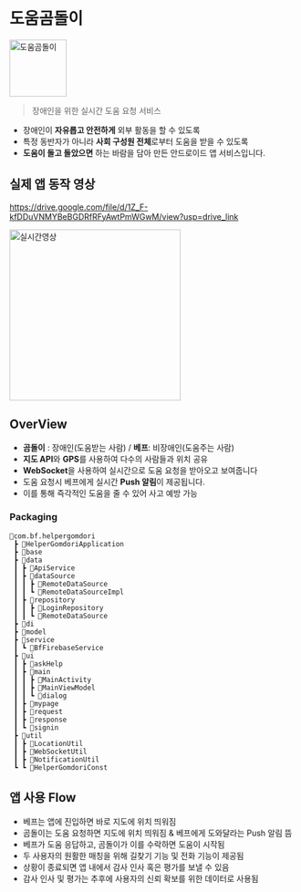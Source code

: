 # 도움곰돌이

<img src="https://user-images.githubusercontent.com/50831854/188374855-01bd3ea7-285e-49b7-9896-9c43e51095d2.png" alt="도움곰돌이" width="100" height = "100" />

> 장애인을 위한 실시간 도움 요청 서비스

- 장애인이 **자유롭고 안전하게** 외부 활동을 할 수 있도록
- 특정 동반자가 아니라 **사회 구성원 전체**로부터 도움을 받을 수 있도록
- **도움이 돌고 돌았으면** 하는 바람을 담아 만든 안드로이드 앱 서비스입니다.

## 실제 앱 동작 영상
https://drive.google.com/file/d/1Z_F-kfDDuVNMYBeBGDRfRFyAwtPmWGwM/view?usp=drive_link

<img src = "https://user-images.githubusercontent.com/50831854/188384358-3d8ae430-2deb-4056-9d2d-0b1e218a0049.gif" alt="실시간영상" width = "300" />

## OverView
- **곰돌이** : 장애인(도움받는 사람) / **베프**: 비장애인(도움주는 사람)
- **지도 API**와 **GPS**를 사용하여 다수의 사람들과 위치 공유
- **WebSocket**을 사용하여 실시간으로 도움 요청을 받아오고 보여줍니다
- 도움 요청시 베프에게 실시간 **Push 알림**이 제공됩니다.
- 이를 통해 즉각적인 도움을 줄 수 있어 사고 예방 가능

### Packaging
```text
🎈com.bf.helpergomdori
 ┣ 📃HelperGomdoriApplication
 ┣ 📂base
 ┣ 📂data  
 ┃ ┣ 📃ApiService
 ┃ ┣ 📂dataSource 
 ┃ ┃ ┣ 📃RemoteDataSource
 ┃ ┃ ┗ 📃RemoteDataSourceImpl
 ┃ ┣ 📂repository 
 ┃ ┃ ┣ 📃LoginRepository
 ┃ ┃ ┗ 📃RemoteDataSource
 ┣ 📂di
 ┣ 📂model
 ┣ 📂service
 ┃ ┗ 📃BfFirebaseService
 ┣ 📂ui
 ┃ ┣ 📂askHelp
 ┃ ┣ 📂main 
 ┃ ┃ ┣ 📃MainActivity
 ┃ ┃ ┣ 📃MainViewModel
 ┃ ┃ ┗ 📂dialog
 ┃ ┣ 📂mypage
 ┃ ┣ 📂request
 ┃ ┣ 📂response
 ┃ ┗ 📂signin  
 ┣ 📂util
 ┃ ┣ 📃LocationUtil
 ┃ ┣ 📃WebSocketUtil
 ┃ ┣ 📃NotificationUtil
 ┗ ┗ 📃HelperGomdoriConst
```

## 앱 사용 Flow
- 베프는 앱에 진입하면 바로 지도에 위치 띄워짐
- 곰돌이는 도움 요청하면 지도에 위치 띄워짐 & 베프에게 도와달라는 Push 알림 뜸
- 베프가 도움 응답하고, 곰돌이가 이를 수락하면 도움이 시작됨
- 두 사용자의 원활한 매칭을 위해 길찾기 기능 및 전화 기능이 제공됨
- 상황이 종료되면 앱 내에서 감사 인사 혹은 평가를 보낼 수 있음
- 감사 인사 및 평가는 추후에 사용자의 신뢰 확보를 위한 데이터로 사용됨
